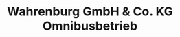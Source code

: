 ---
title: "Wahrenburg GmbH & Co. KG Omnibusbetrieb"
url: /petershagen/wahrenburg-gmbh-und-co-kg-omnibusbetrieb/
shop: Reisebüro
---